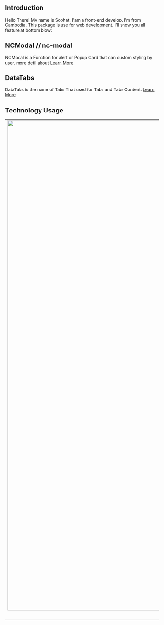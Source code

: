 ## Introduction
Hello There! My name is [Sophat](https://github.com/pphatDev), I'am a front-end develop. I'm from Cambodia. This package is use for web development. I'll show you all feature at bottom blow: 
  
## NCModal // nc-modal
NCModal is a Function for alert or Popup Card that can custom styling by user. more detil about [Learn More](https://github.com/nintrealab/ncModal/blob/main/src/modal/README.md)


## DataTabs
DataTabs is the name of Tabs That used for Tabs and Tabs Content.
[Learn More](https://github.com/nintrealab/ncModal/blob/main/src/tabs/README.md)

## Technology Usage

| | | |
|:-------------------------:|:-------------------------:|:-------------------------:|
|<img width="1604" src="https://user-images.githubusercontent.com/65520537/185019069-385d92d7-8c12-4c8e-8229-b93df196b7ef.png">  Webpack |  <img width="1604" src="https://user-images.githubusercontent.com/65520537/185019457-dbdf2616-a258-4a5c-82af-be3c1aed36ec.png"> TailwindCss |<img width="1604" src="https://user-images.githubusercontent.com/65520537/185019624-67df2299-0fdb-406e-90fa-ae441abd79ed.png"> Babel Js|
| | | |
